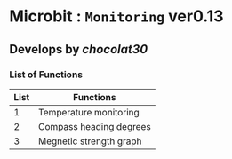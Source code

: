# Microbit : `Monitoring` ver0.13
## Develops by ***chocolat30***

### List of Functions 
| List | Functions |
| --- | --- |
| 1 | Temperature monitoring | 
| 2 | Compass heading degrees | 
| 3 | Megnetic strength graph |


